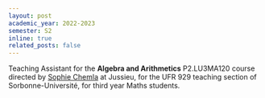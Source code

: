 ```yaml
---
layout: post
academic_year: 2022-2023
semester: S2
inline: true
related_posts: false
---
```


Teaching Assistant for the **Algebra and Arithmetics** P2.LU3MA120 course directed by <a href="https://webusers.imj-prg.fr/~sophie.chemla/">Sophie Chemla</a> at Jussieu, for the UFR 929 teaching section of Sorbonne-Université, for third year Maths students.